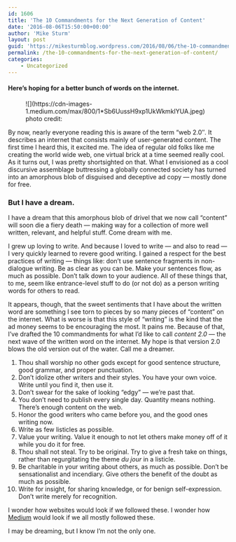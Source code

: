 ```yaml
---
id: 1606
title: 'The 10 Commandments for the Next Generation of Content'
date: '2016-08-06T15:50:00+00:00'
author: 'Mike Sturm'
layout: post
guid: 'https://mikesturmblog.wordpress.com/2016/08/06/the-10-commandments-for-the-next-generation-of-content/'
permalink: /the-10-commandments-for-the-next-generation-of-content/
categories:
    - Uncategorized
---
```


#### Here’s hoping for a better bunch of words on the internet.

<figure class="wp-caption">![](https://cdn-images-1.medium.com/max/800/1*Sb6UussH9xp1UkWkmkIYUA.jpeg)<figcaption class="wp-caption-text">photo credit: <https://www.flickr.com/photos/jbtaylor/5304492399></figcaption></figure>By now, nearly everyone reading this is aware of the term “web 2.0″. It describes an internet that consists mainly of user-generated content. The first time I heard this, it excited me. The idea of regular old folks like me creating the world wide web, one virtual brick at a time seemed really cool. As it turns out, I was pretty shortsighted on that. What I envisioned as a cool discursive assemblage buttressing a globally connected society has turned into an amorphous blob of disguised and deceptive ad copy — mostly done for free.

### But I have a dream.

I have a dream that this amorphous blob of drivel that we now call “content” will soon die a fiery death — making way for a collection of more well written, relevant, and helpful stuff. Come dream with me.

I grew up loving to write. And because I loved to write — and also to read — I very quickly learned to revere good writing. I gained a respect for the best practices of writing — things like: don’t use sentence fragments in non-dialogue writing. Be as clear as you can be. Make your sentences flow, as much as possible. Don’t talk down to your audience. All of these things that, to me, seem like entrance-level stuff to do (or not do) as a person writing words for others to read.

It appears, though, that the sweet sentiments that I have about the written word are something I see torn to pieces by so many pieces of “content” on the internet. What is worse is that this style of “writing” is the kind that the ad money seems to be encouraging the most. It pains me. Because of that, I’ve drafted the 10 commandments for what I’d like to call *content 2.0* — the next wave of the written word on the internet. My hope is that version 2.0 blows the old version out of the water. Call me a dreamer.

1. Thou shall worship no other gods except for good sentence structure, good grammar, and proper punctuation.
2. Don’t idolize other writers and their styles. You have your own voice. Write until you find it, then use it.
3. Don’t swear for the sake of looking “edgy” — we’re past that.
4. You don’t need to publish every single day. Quantity means nothing. There’s enough content on the web.
5. Honor the good writers who came before you, and the good ones writing now.
6. Write as few listicles as possible.
7. Value your writing. Value it enough to not let others make money off of it while you do it for free.
8. Thou shall not steal. Try to be original. Try to give a fresh take on things, rather than regurgitating the theme *du jour* in a listicle.
9. Be charitable in your writing about others, as much as possible. Don’t be sensationalist and incendiary. Give others the benefit of the doubt as much as possible.
10. Write for insight, for sharing knowledge, or for benign self-expression. Don’t write merely for recognition.

I wonder how websites would look if we followed these. I wonder how [Medium](https://medium.com/u/504c7870fdb6) would look if we all mostly followed these.

I may be dreaming, but I know I’m not the only one.